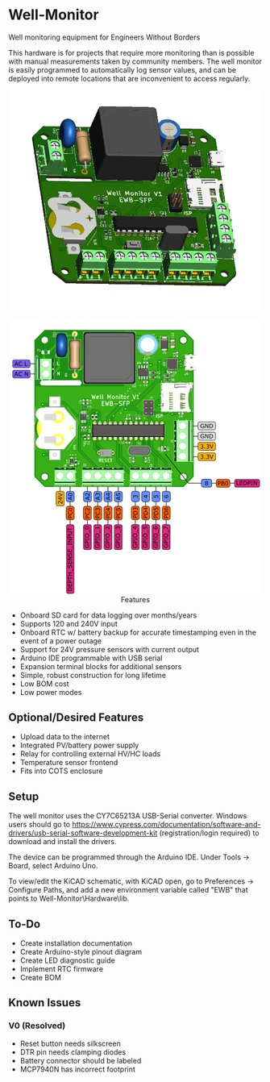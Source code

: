# Well-Monitor
Well monitoring equipment for Engineers Without Borders

This hardware is for projects that require more monitoring than is possible with manual measurements taken by community members. The well monitor is easily programmed to automatically log sensor values, and can be deployed into remote locations that are inconvenient to access regularly. 

![Isometric View of V1](https://github.com/hansgaensbauer/Well-Monitor/blob/main/Hardware/Well%20Depth%20with%20Mains%20Power/Pictures/iso_view_v1.png?raw=true)

<p align="center">
  <img src="https://github.com/hansgaensbauer/Well-Monitor/blob/main/Hardware/Well%20Depth%20with%20Mains%20Power/Documentation/arduino-pinout.png?raw=true" alt="V1 Arduino Pinout/>
</p>

## Features
* Onboard SD card for data logging over months/years
* Supports 120 and 240V input
* Onboard RTC w/ battery backup for accurate timestamping even in the event of a power outage
* Support for 24V pressure sensors with current output
* Arduino IDE programmable with USB serial
* Expansion terminal blocks for additional sensors
* Simple, robust construction for long lifetime
* Low BOM cost
* Low power modes

## Optional/Desired Features
* Upload data to the internet
* Integrated PV/battery power supply
* Relay for controlling external HV/HC loads
* Temperature sensor frontend
* Fits into COTS enclosure

## Setup

The well monitor uses the CY7C65213A USB-Serial converter. Windows users should go to https://www.cypress.com/documentation/software-and-drivers/usb-serial-software-development-kit (registration/login required) to download and install the drivers. 

The device can be programmed through the Arduino IDE. Under Tools -> Board, select Arduino Uno. 

To view/edit the KiCAD schematic, with KiCAD open, go to Preferences -> Configure Paths, and add a new environment variable called "EWB" that points to Well-Monitor\Hardware\lib. 

## To-Do
* Create installation documentation
* Create Arduino-style pinout diagram
* Create LED diagnostic guide
* Implement RTC firmware
* Create BOM

## Known Issues
### V0 (Resolved)
* Reset button needs silkscreen
* DTR pin needs clamping diodes
* Battery connector should be labeled
* MCP7940N has incorrect footprint



